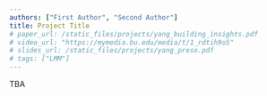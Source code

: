 ```yaml
---
authors: ["First Author", "Second Author"]
title: Project Title
# paper_url: /static_files/projects/yang_building_insights.pdf
# video_url: "https://mymedia.bu.edu/media/t/1_rdtih9o5"
# slides_url: /static_files/projects/yang_preso.pdf
# tags: ["LMM"]
---
```


TBA
